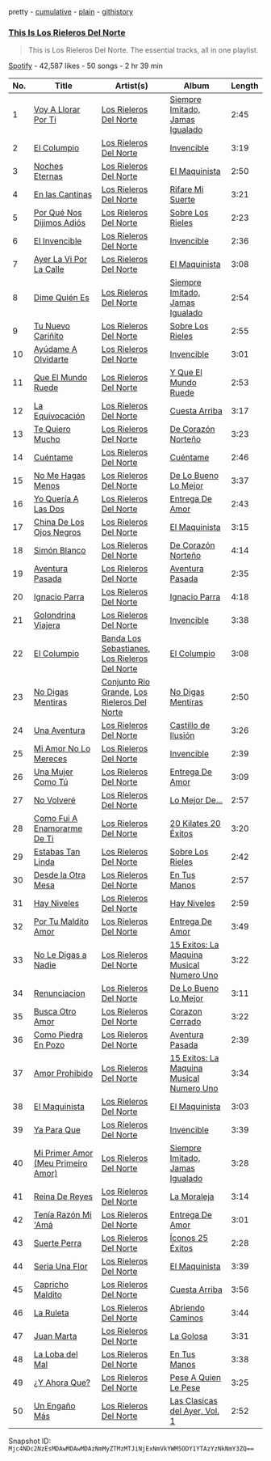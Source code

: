 pretty - [cumulative](/playlists/cumulative/37i9dQZF1DZ06evO31N4w8.md) - [plain](/playlists/plain/37i9dQZF1DZ06evO31N4w8) - [githistory](https://github.githistory.xyz/mackorone/spotify-playlist-archive/blob/main/playlists/plain/37i9dQZF1DZ06evO31N4w8)

### [This Is Los Rieleros Del Norte](https://open.spotify.com/playlist/37i9dQZF1DZ06evO31N4w8)

> This is Los Rieleros Del Norte\. The essential tracks, all in one playlist.

[Spotify](https://open.spotify.com/user/spotify) - 42,587 likes - 50 songs - 2 hr 39 min

| No. | Title | Artist(s) | Album | Length |
|---|---|---|---|---|
| 1 | [Voy A Llorar Por Ti](https://open.spotify.com/track/20qd1CUZCdgbOYN8vDt8Se) | [Los Rieleros Del Norte](https://open.spotify.com/artist/59xlizZFIFUvLC0I8iV2Jv) | [Siempre Imitado, Jamas Igualado](https://open.spotify.com/album/35f4w9AcjnUdfJ174fgOz5) | 2:45 |
| 2 | [El Columpio](https://open.spotify.com/track/2OFmcOC5m9iAvt4kcdXBSz) | [Los Rieleros Del Norte](https://open.spotify.com/artist/59xlizZFIFUvLC0I8iV2Jv) | [Invencible](https://open.spotify.com/album/09bVCvqV5G7r8DIEls8zjB) | 3:19 |
| 3 | [Noches Eternas](https://open.spotify.com/track/7k11lO5JBXkkQfKBExqVGh) | [Los Rieleros Del Norte](https://open.spotify.com/artist/59xlizZFIFUvLC0I8iV2Jv) | [El Maquinista](https://open.spotify.com/album/69lJRuexU5t09latWCcR2L) | 2:50 |
| 4 | [En las Cantinas](https://open.spotify.com/track/0zHz9rDKzeaKNIw9CI5PjA) | [Los Rieleros Del Norte](https://open.spotify.com/artist/59xlizZFIFUvLC0I8iV2Jv) | [Rifare Mi Suerte](https://open.spotify.com/album/72Tvu1pJWr2HQ9lHYipwsf) | 3:21 |
| 5 | [Por Qué Nos Dijimos Adiós](https://open.spotify.com/track/1U50yJZvm9My8sQHQBjSAd) | [Los Rieleros Del Norte](https://open.spotify.com/artist/59xlizZFIFUvLC0I8iV2Jv) | [Sobre Los Rieles](https://open.spotify.com/album/2oMobAHjCHpW7yu5UuPsRS) | 2:23 |
| 6 | [El Invencible](https://open.spotify.com/track/43lAvFigqX6LF678oVPCBN) | [Los Rieleros Del Norte](https://open.spotify.com/artist/59xlizZFIFUvLC0I8iV2Jv) | [Invencible](https://open.spotify.com/album/09bVCvqV5G7r8DIEls8zjB) | 2:36 |
| 7 | [Ayer La Vi Por La Calle](https://open.spotify.com/track/3QEtFSlIylEVy7pePLHNiE) | [Los Rieleros Del Norte](https://open.spotify.com/artist/59xlizZFIFUvLC0I8iV2Jv) | [El Maquinista](https://open.spotify.com/album/69lJRuexU5t09latWCcR2L) | 3:08 |
| 8 | [Dime Quién Es](https://open.spotify.com/track/3Gx0D7Qs5oJO5jaA6Rs9lp) | [Los Rieleros Del Norte](https://open.spotify.com/artist/59xlizZFIFUvLC0I8iV2Jv) | [Siempre Imitado, Jamas Igualado](https://open.spotify.com/album/35f4w9AcjnUdfJ174fgOz5) | 2:54 |
| 9 | [Tu Nuevo Cariñito](https://open.spotify.com/track/5UCPSGLNI76qSbzPyMMyo2) | [Los Rieleros Del Norte](https://open.spotify.com/artist/59xlizZFIFUvLC0I8iV2Jv) | [Sobre Los Rieles](https://open.spotify.com/album/2oMobAHjCHpW7yu5UuPsRS) | 2:55 |
| 10 | [Ayúdame A Olvidarte](https://open.spotify.com/track/694ISCxj0nirQhsAn830hu) | [Los Rieleros Del Norte](https://open.spotify.com/artist/59xlizZFIFUvLC0I8iV2Jv) | [Invencible](https://open.spotify.com/album/09bVCvqV5G7r8DIEls8zjB) | 3:01 |
| 11 | [Que El Mundo Ruede](https://open.spotify.com/track/2kVaYGqPCbZXSZXXwbQFTy) | [Los Rieleros Del Norte](https://open.spotify.com/artist/59xlizZFIFUvLC0I8iV2Jv) | [Y Que El Mundo Ruede](https://open.spotify.com/album/0a6QxPGQLz7vpc0NSWtwK0) | 2:53 |
| 12 | [La Equivocación](https://open.spotify.com/track/67foWfrFF0pHYh7H0XQuBl) | [Los Rieleros Del Norte](https://open.spotify.com/artist/59xlizZFIFUvLC0I8iV2Jv) | [Cuesta Arriba](https://open.spotify.com/album/2aALr2tgoycC3tyhWciLHi) | 3:17 |
| 13 | [Te Quiero Mucho](https://open.spotify.com/track/6PyD9wjBeQB2pFZJl14KsM) | [Los Rieleros Del Norte](https://open.spotify.com/artist/59xlizZFIFUvLC0I8iV2Jv) | [De Corazón Norteño](https://open.spotify.com/album/2OU5N16ujMgsEehujn2eUe) | 3:23 |
| 14 | [Cuéntame](https://open.spotify.com/track/2zJ1zCoUtHb6dt7C5Q7LqT) | [Los Rieleros Del Norte](https://open.spotify.com/artist/59xlizZFIFUvLC0I8iV2Jv) | [Cuéntame](https://open.spotify.com/album/4z8sLfNnAf8Th8B8EwcTQ4) | 2:46 |
| 15 | [No Me Hagas Menos](https://open.spotify.com/track/5CpAD6mT0lOdUkZHIqPGCq) | [Los Rieleros Del Norte](https://open.spotify.com/artist/59xlizZFIFUvLC0I8iV2Jv) | [De Lo Bueno Lo Mejor](https://open.spotify.com/album/3GpaL6ZqUdaCxaGrGYOA54) | 3:37 |
| 16 | [Yo Quería A Las Dos](https://open.spotify.com/track/6S8ZzM5yzxlYl2GpXodBcT) | [Los Rieleros Del Norte](https://open.spotify.com/artist/59xlizZFIFUvLC0I8iV2Jv) | [Entrega De Amor](https://open.spotify.com/album/77qPYC9N8BwFgb9T6gi0F1) | 2:43 |
| 17 | [China De Los Ojos Negros](https://open.spotify.com/track/1Gn4Bzv6eHrSC87MGTkUmz) | [Los Rieleros Del Norte](https://open.spotify.com/artist/59xlizZFIFUvLC0I8iV2Jv) | [El Maquinista](https://open.spotify.com/album/69lJRuexU5t09latWCcR2L) | 3:15 |
| 18 | [Simón Blanco](https://open.spotify.com/track/4k8tSR5P1rqtfNjGLVZqqm) | [Los Rieleros Del Norte](https://open.spotify.com/artist/59xlizZFIFUvLC0I8iV2Jv) | [De Corazón Norteño](https://open.spotify.com/album/2LrllvMkfrhnWqJHXrPsOb) | 4:14 |
| 19 | [Aventura Pasada](https://open.spotify.com/track/5JchHTsognfG0pbnOVOGwU) | [Los Rieleros Del Norte](https://open.spotify.com/artist/59xlizZFIFUvLC0I8iV2Jv) | [Aventura Pasada](https://open.spotify.com/album/6LIy3aEzPYRSbnqWMUeUtx) | 2:35 |
| 20 | [Ignacio Parra](https://open.spotify.com/track/7CHLz5o5iO1T8E0TvnBJwo) | [Los Rieleros Del Norte](https://open.spotify.com/artist/59xlizZFIFUvLC0I8iV2Jv) | [Ignacio Parra](https://open.spotify.com/album/4EHo1LRCtNhfd64IqEYVKX) | 4:18 |
| 21 | [Golondrina Viajera](https://open.spotify.com/track/43p1EAcsehfb4eT6oSWhJs) | [Los Rieleros Del Norte](https://open.spotify.com/artist/59xlizZFIFUvLC0I8iV2Jv) | [Invencible](https://open.spotify.com/album/09bVCvqV5G7r8DIEls8zjB) | 3:38 |
| 22 | [El Columpio](https://open.spotify.com/track/6W4HG5QGnDy4NYbveYjtKt) | [Banda Los Sebastianes](https://open.spotify.com/artist/0HgICyWHmS6rnl8xWEd0x6), [Los Rieleros Del Norte](https://open.spotify.com/artist/59xlizZFIFUvLC0I8iV2Jv) | [El Columpio](https://open.spotify.com/album/2pLsmL7AGtNvyw839IYVfc) | 3:08 |
| 23 | [No Digas Mentiras](https://open.spotify.com/track/23e6dU25FC7HSLxAQntHF5) | [Conjunto Rio Grande](https://open.spotify.com/artist/2Ro0uSqcQMG6L3ZRyoDEsG), [Los Rieleros Del Norte](https://open.spotify.com/artist/59xlizZFIFUvLC0I8iV2Jv) | [No Digas Mentiras](https://open.spotify.com/album/2gIFbMCEIcu2p7yf4NFPt0) | 2:50 |
| 24 | [Una Aventura](https://open.spotify.com/track/0LCgPftb1BoxaAmKe8RwY8) | [Los Rieleros Del Norte](https://open.spotify.com/artist/59xlizZFIFUvLC0I8iV2Jv) | [Castillo de Ilusión](https://open.spotify.com/album/0UbMbsyZgnztk6z08mugvU) | 3:26 |
| 25 | [Mi Amor No Lo Mereces](https://open.spotify.com/track/0ocdFIkMTHJrGEGnph6g94) | [Los Rieleros Del Norte](https://open.spotify.com/artist/59xlizZFIFUvLC0I8iV2Jv) | [Invencible](https://open.spotify.com/album/09bVCvqV5G7r8DIEls8zjB) | 2:39 |
| 26 | [Una Mujer Como Tú](https://open.spotify.com/track/62zSWES4N5m1tr7ovTMWf3) | [Los Rieleros Del Norte](https://open.spotify.com/artist/59xlizZFIFUvLC0I8iV2Jv) | [Entrega De Amor](https://open.spotify.com/album/77qPYC9N8BwFgb9T6gi0F1) | 3:09 |
| 27 | [No Volveré](https://open.spotify.com/track/14rY0Ie4e2XqpHot0vWcaL) | [Los Rieleros Del Norte](https://open.spotify.com/artist/59xlizZFIFUvLC0I8iV2Jv) | [Lo Mejor De...](https://open.spotify.com/album/4qXhBQtBKHJwwK91QLPVoJ) | 2:57 |
| 28 | [Como Fui A Enamorarme De Ti](https://open.spotify.com/track/435dRHWUd9Kav1N96MUFCH) | [Los Rieleros Del Norte](https://open.spotify.com/artist/59xlizZFIFUvLC0I8iV2Jv) | [20 Kilates 20 Éxitos](https://open.spotify.com/album/0B2714WqW6QKPN15X9GG5s) | 3:20 |
| 29 | [Estabas Tan Linda](https://open.spotify.com/track/389TrubBy5SMAcb3SK8nkj) | [Los Rieleros Del Norte](https://open.spotify.com/artist/59xlizZFIFUvLC0I8iV2Jv) | [Sobre Los Rieles](https://open.spotify.com/album/2oMobAHjCHpW7yu5UuPsRS) | 2:42 |
| 30 | [Desde la Otra Mesa](https://open.spotify.com/track/69Bh0aSF1LS2C7c0OyCKiI) | [Los Rieleros Del Norte](https://open.spotify.com/artist/59xlizZFIFUvLC0I8iV2Jv) | [En Tus Manos](https://open.spotify.com/album/4kN3maXuYFvA8aQKIS4GyD) | 2:57 |
| 31 | [Hay Niveles](https://open.spotify.com/track/5gT1s5O16yAMsHOH7SZxQX) | [Los Rieleros Del Norte](https://open.spotify.com/artist/59xlizZFIFUvLC0I8iV2Jv) | [Hay Niveles](https://open.spotify.com/album/12hvhaWD4ZIN2zskXJYQm4) | 2:59 |
| 32 | [Por Tu Maldito Amor](https://open.spotify.com/track/6gVntjxduFYV1JmT9eSjtc) | [Los Rieleros Del Norte](https://open.spotify.com/artist/59xlizZFIFUvLC0I8iV2Jv) | [Entrega De Amor](https://open.spotify.com/album/77qPYC9N8BwFgb9T6gi0F1) | 3:49 |
| 33 | [No Le Digas a Nadie](https://open.spotify.com/track/2ZWrmyPmx09XR0jPWkyrU3) | [Los Rieleros Del Norte](https://open.spotify.com/artist/59xlizZFIFUvLC0I8iV2Jv) | [15 Exitos: La Maquina Musical Numero Uno](https://open.spotify.com/album/1zROvL56Rc1Ginre3mWSgD) | 3:22 |
| 34 | [Renunciacion](https://open.spotify.com/track/2z33LxY7FyiJA6Dyl5jVby) | [Los Rieleros Del Norte](https://open.spotify.com/artist/59xlizZFIFUvLC0I8iV2Jv) | [De Lo Bueno Lo Mejor](https://open.spotify.com/album/3GpaL6ZqUdaCxaGrGYOA54) | 3:11 |
| 35 | [Busca Otro Amor](https://open.spotify.com/track/4m95i8gZfz5uUtxcDghKzj) | [Los Rieleros Del Norte](https://open.spotify.com/artist/59xlizZFIFUvLC0I8iV2Jv) | [Corazon Cerrado](https://open.spotify.com/album/1h8QkUflLLufMQUmZevdTI) | 3:22 |
| 36 | [Como Piedra En Pozo](https://open.spotify.com/track/1AIN8gEZXRwTJ30YYZsGjo) | [Los Rieleros Del Norte](https://open.spotify.com/artist/59xlizZFIFUvLC0I8iV2Jv) | [Aventura Pasada](https://open.spotify.com/album/6LIy3aEzPYRSbnqWMUeUtx) | 2:39 |
| 37 | [Amor Prohibido](https://open.spotify.com/track/1Pdf0Ra4DMrCeOQOYigle9) | [Los Rieleros Del Norte](https://open.spotify.com/artist/59xlizZFIFUvLC0I8iV2Jv) | [15 Exitos: La Maquina Musical Numero Uno](https://open.spotify.com/album/1zROvL56Rc1Ginre3mWSgD) | 3:34 |
| 38 | [El Maquinista](https://open.spotify.com/track/3mcYBTMWzLUn9E1sYPDuxk) | [Los Rieleros Del Norte](https://open.spotify.com/artist/59xlizZFIFUvLC0I8iV2Jv) | [El Maquinista](https://open.spotify.com/album/69lJRuexU5t09latWCcR2L) | 3:03 |
| 39 | [Ya Para Que](https://open.spotify.com/track/17jm8TyGeg2ZHMUk0L9IL7) | [Los Rieleros Del Norte](https://open.spotify.com/artist/59xlizZFIFUvLC0I8iV2Jv) | [Invencible](https://open.spotify.com/album/09bVCvqV5G7r8DIEls8zjB) | 3:39 |
| 40 | [Mi Primer Amor \(Meu Primeiro Amor\)](https://open.spotify.com/track/4MBykXKFPYkAmsZhe2kYDo) | [Los Rieleros Del Norte](https://open.spotify.com/artist/59xlizZFIFUvLC0I8iV2Jv) | [Siempre Imitado, Jamas Igualado](https://open.spotify.com/album/35f4w9AcjnUdfJ174fgOz5) | 3:28 |
| 41 | [Reina De Reyes](https://open.spotify.com/track/2Ey4ALvSymgKNQTXgnITHo) | [Los Rieleros Del Norte](https://open.spotify.com/artist/59xlizZFIFUvLC0I8iV2Jv) | [La Moraleja](https://open.spotify.com/album/3l5CzjCkJqSBhvbwtrtATL) | 3:14 |
| 42 | [Tenía Razón Mi 'Amá](https://open.spotify.com/track/7fuPZGzcmnE6mio5Rsb9lM) | [Los Rieleros Del Norte](https://open.spotify.com/artist/59xlizZFIFUvLC0I8iV2Jv) | [Entrega De Amor](https://open.spotify.com/album/77qPYC9N8BwFgb9T6gi0F1) | 3:01 |
| 43 | [Suerte Perra](https://open.spotify.com/track/0UsKh6z2cpwvaMG8c70cYd) | [Los Rieleros Del Norte](https://open.spotify.com/artist/59xlizZFIFUvLC0I8iV2Jv) | [Íconos 25 Éxitos](https://open.spotify.com/album/5sGSpfHovVN7Nvj4WWvZQR) | 2:28 |
| 44 | [Seria Una Flor](https://open.spotify.com/track/4gAEmR4qMioTuqRmKN9B3S) | [Los Rieleros Del Norte](https://open.spotify.com/artist/59xlizZFIFUvLC0I8iV2Jv) | [El Maquinista](https://open.spotify.com/album/69lJRuexU5t09latWCcR2L) | 3:39 |
| 45 | [Capricho Maldito](https://open.spotify.com/track/1ErAOXMy6zdRam3O2WLsXj) | [Los Rieleros Del Norte](https://open.spotify.com/artist/59xlizZFIFUvLC0I8iV2Jv) | [Cuesta Arriba](https://open.spotify.com/album/2aALr2tgoycC3tyhWciLHi) | 3:56 |
| 46 | [La Ruleta](https://open.spotify.com/track/3mK4Zv1oitX7LyUsKsVhwh) | [Los Rieleros Del Norte](https://open.spotify.com/artist/59xlizZFIFUvLC0I8iV2Jv) | [Abriendo Caminos](https://open.spotify.com/album/6qL1ZOQEqMLdfo83yQoKKo) | 3:44 |
| 47 | [Juan Marta](https://open.spotify.com/track/6JljTeuO2CI8J8Ou0QaUx9) | [Los Rieleros Del Norte](https://open.spotify.com/artist/59xlizZFIFUvLC0I8iV2Jv) | [La Golosa](https://open.spotify.com/album/3TjccwMpSvm064wsjxbTzT) | 3:31 |
| 48 | [La Loba del Mal](https://open.spotify.com/track/6y8xUOHC3g0C8ZWYeJKPOV) | [Los Rieleros Del Norte](https://open.spotify.com/artist/59xlizZFIFUvLC0I8iV2Jv) | [En Tus Manos](https://open.spotify.com/album/4kN3maXuYFvA8aQKIS4GyD) | 3:38 |
| 49 | [¿Y Ahora Que?](https://open.spotify.com/track/2fSzRd5DUY27pBuFSaqRSW) | [Los Rieleros Del Norte](https://open.spotify.com/artist/59xlizZFIFUvLC0I8iV2Jv) | [Pese A Quien Le Pese](https://open.spotify.com/album/1umeqNZCptQODifsdTUmOi) | 3:25 |
| 50 | [Un Engaño Más](https://open.spotify.com/track/1wINnp6krwSRfcG8RusHc5) | [Los Rieleros Del Norte](https://open.spotify.com/artist/59xlizZFIFUvLC0I8iV2Jv) | [Las Clasicas del Ayer, Vol\. 1](https://open.spotify.com/album/6ee5FkWK30hffyM3O4UB17) | 2:52 |

Snapshot ID: `Mjc4NDc2NzEsMDAwMDAwMDAzNmMyZTMzMTJiNjExNmVkYWM5ODY1YTAzYzNkNmY3ZQ==`
